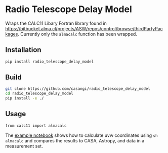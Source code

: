 # Radio Telescope Delay Model
Wraps the CALC11 Libary Fortran library found in https://bitbucket.alma.cl/projects/ASW/repos/control/browse/thirdPartyPackages. 
Currently only the ```almacalc``` function has been wrapped.

## Installation
```sh
pip install radio_telescope_delay_model
```
## Build
```sh
git clone https://github.com/casangi/radio_telescope_delay_model
cd radio_telescope_delay_model
pip install -e ./
```
## Usage 
```sh
from calc11 import almacalc 
```
The [example notebook](https://colab.research.google.com/github/casangi/radio_telescope_delay_model/blob/main/example_notebooks/Radio_Telescope_Delay_Model_Example.ipynb) shows how to calculate uvw coordinates using ```sh almacalc``` and compares the results to CASA, Astropy, and data in a measurement set.
